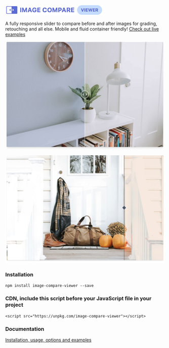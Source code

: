 ![](screenshots/logo.jpg)

A fully responsive slider to compare before and after images for grading, retouching and all else. Mobile and fluid container friendly! [Check out live examples](https://image-compare-viewer.netlify.com/)

![](screenshots/eg-1.jpg)

![](screenshots/eg-2.jpg)

### Installation

```
npm install image-compare-viewer --save
```

### CDN, include this script before your JavaScript file in your project

```
<script src="https://unpkg.com/image-compare-viewer"></script>
```

### Documentation

[Installation, usage, options and examples](https://image-compare-viewer.netlify.com/)
